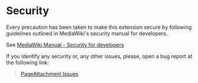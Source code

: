 # Security #

Every precaution has been taken to make this extension secure by following guidelines outlined in MediaWiki's security manual for developers.

See [MediaWiki Manual - Security for developers](http://www.mediawiki.org/wiki/Security_for_developers)

If you identify any security or, any other issues, please, open a bug report at the following link:

> [PageAttachment Issues](http://code.google.com/p/mediawiki-page-attachment/issues/list)